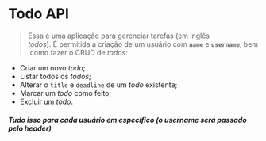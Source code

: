 # Todo API

> Essa é uma aplicação para gerenciar tarefas (em inglês *todos*). É permitida a criação de um usuário com **`name`** e **`username`**, bem como fazer o CRUD de *todos*:

- Criar um novo *todo*;
- Listar todos os *todos*;
- Alterar o `title` e `deadline` de um *todo* existente;
- Marcar um *todo* como feito;
- Excluir um *todo*.


##### *Tudo isso para cada usuário em específico (o username será passado pelo header)*

